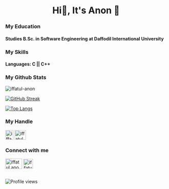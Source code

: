 <h1 align="center">Hi👋, It's Anon 🙂</h1>


### My Education
#### Studies B.Sc. in Software Engineering at Daffodil International University

### My Skills
#### Languages: C || C++
### My Github Stats
<img src="https://github-readme-stats.vercel.app/api?username=iffatul-anon&show_icons=true&count_private=true&theme=dark" alt="iffatul-anon" />

<!--  CONTRIBUTION AND STREAK BLOCK -->
[![GitHub Streak](https://github-readme-streak-stats.herokuapp.com/?user=iffatul-anon&currStreakNum=2FD3EB&fire=pink&sideLabels=F00&theme=nightowl)](https://git.io/streak-stats)
  
 <!--  TOP LANGUAGES STATISTICS -->
 [![Top Langs](https://github-readme-stats.vercel.app/api/top-langs/?username=iffatul-anon&theme=dark&layout=compact&align=right&width=40%)](https://github.com/iffatul-anon/github-readme-stats)
 
 <h3 align="left">My Handle</h3>
<p align="left">
    <a href="https://codeforces.com/profile/iffatul_anon" target="blank"><img align="center" src="https://github.com/iffatul-anon/Anon/blob/main/cf%20logo.webp" alt="iffatul_anon" height="30" width="25" /></a>
 <a href="https://www.codechef.com/users/iffatulanon" target="blank"><img align="center" src="https://github.com/iffatul-anon/Anon/blob/main/cc%20logo.png" alt="iffatulanon" height="30" width="35" /></a>
</p>
  
 <h3 align="left">Connect with me</h3>
<p align="left">
<a href="https://fb.com/iffatul.anon" target="blank"><img align="center" src="https://github.com/iffatul-anon/Anon/blob/main/Facebook-logo.png" alt="iffatul.anon" height="32" width="52" /></a>
<a href="https://instagram.com/iffatul_anon" target="blank"><img align="center" src="https://github.com/iffatul-anon/Anon/blob/main/instagram-logo-circle.png" alt="iffatul_anon" height="30" width="30" /></a>
<br><br>
  
![Profile views](https://gpvc.arturio.dev/iffatul-anon)
